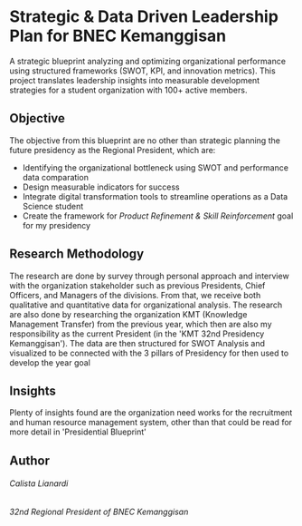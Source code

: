 # Strategic & Data Driven Leadership Plan for BNEC Kemanggisan
A strategic blueprint analyzing and optimizing organizational performance using structured frameworks (SWOT, KPI, and innovation metrics). 
This project translates leadership insights into measurable development strategies for a student organization with 100+ active members.

## Objective
The objective from this blueprint are no other than strategic planning the future presidency as the Regional President, which are:
- Identifying the organizational bottleneck using SWOT and performance data comparation
- Design measurable indicators for success
- Integrate digital transformation tools to streamline operations as a Data Science student
- Create the framework for _Product Refinement & Skill Reinforcement_ goal for my presidency

## Research Methodology
The research are done by survey through personal approach and interview with the organization stakeholder such as previous Presidents, Chief Officers, and Managers of the divisions. From that, we receive both qualitative and quantitative data for organizational analysis. The research are also done by researching the organization KMT (Knowledge Management Transfer) from the previous year, which then are also my responsibility as the current President (in the 'KMT 32nd Presidency Kemanggisan'). The data are then structured for SWOT Analysis and visualized to be connected with the 3 pillars of Presidency for then used to develop the year goal

## Insights
Plenty of insights found are the organization need works for the recruitment and human resource management system, other than that could be read for more detail in 'Presidential Blueprint'

## Author
###### _Calista Lianardi_
###### _32nd Regional President of BNEC Kemanggisan_
